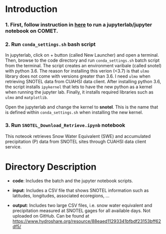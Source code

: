 # Introduction

### 1. First, follow instruction in [here](https://github.com/igarousi/XSEDE/tree/master/run_notebooks_on_comet) to run a jupyterlab/jupyter notebook on COMET.

### 2. Run `conda_settings.sh` bash script 
In jupyterlab, click on + button (called New Launcher) and open a terminal. Then, browse to the code directory and run `conda_settings.sh` batch script from the terminal. The script creates an environment varibale (called snotel) with python 3.6. The reason for installing this verion (<3.7) is that `ulmo` library does not come with versions greater than 3.6. I need `ulmo` when retrieving SNOTEL data from CUAHSI data client. After installing python 3.6, the script installs `ipykernel` that lets to have the new python as a kernel when running the jupyter lab. Finally, it installs required libraries such as `ulmo` and `matplotlib`. 

Open the jupyterlab and change the kernel to **snotel**. This is the name that is defined within `conda_settings.sh` when installing the new kernel.

### 3. Run `SNOTEL_Download_Retrieve.ipynb` notebook
This noteook retrieves Snow Water Equivalent (SWE) and accumulated precipitation (P) data from SNOTEL sites through CUAHSI data client service. 

# Directory Description

* **code**: Includes the batch and the jupyter notebook scripts.

* **input**: Includes a CSV file that shows SNOTEL information such as latitudes, longitudes, associated ecoregions, ...

* **output**: Includes two large CSV files, i.e. snow water equivalent and precipitation measured at SNOTEL gages for all available days. Not uploaded on GitHub. Can be found at https://www.hydroshare.org/resource/88eaed11293341bfbdf23153bff62df5/


